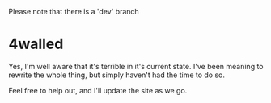 Please note that there is a 'dev' branch

4walled
=======
Yes, I'm well aware that it's terrible in it's current state.
I've been meaning to rewrite the whole thing, but simply haven't had the time to do so.

Feel free to help out, and I'll update the site as we go.
